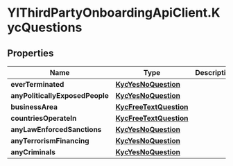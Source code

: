 # YlThirdPartyOnboardingApiClient.KycQuestions

## Properties

Name | Type | Description | Notes
------------ | ------------- | ------------- | -------------
**everTerminated** | [**KycYesNoQuestion**](KycYesNoQuestion.md) |  | [optional] 
**anyPoliticallyExposedPeople** | [**KycYesNoQuestion**](KycYesNoQuestion.md) |  | [optional] 
**businessArea** | [**KycFreeTextQuestion**](KycFreeTextQuestion.md) |  | [optional] 
**countriesOperateIn** | [**KycFreeTextQuestion**](KycFreeTextQuestion.md) |  | [optional] 
**anyLawEnforcedSanctions** | [**KycYesNoQuestion**](KycYesNoQuestion.md) |  | [optional] 
**anyTerrorismFinancing** | [**KycYesNoQuestion**](KycYesNoQuestion.md) |  | [optional] 
**anyCriminals** | [**KycYesNoQuestion**](KycYesNoQuestion.md) |  | [optional] 


